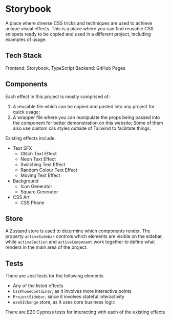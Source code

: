 # Storybook

A place where diverse CSS tricks and techniques are used to achieve unique visual effects. This is a place where you can find reusable CSS snippets ready to be copied and used in a different project, including examples of usage.

## Tech Stack

Frontend: Storybook, TypeScript
Backend: GitHub Pages

## Components

Each effect in this project is mostly comprised of:

1. A reusable file which can be copied and pasted into any project for quick usage;
2. A wrapper file where you can manipulate the props being passed into the component for better demonstration on this website;
   Some of them also use custom css styles outside of Tailwind to facilitate things.

Existing effects include:

- Text SFX
  - Glitch Text Effect
  - Neon Text Effect
  - Switching Text Effect
  - Random Colour Text Effect
  - Moving Text Effect
- Background
  - Icon Generator
  - Square Generator
- CSS Art
  - CSS Phone

## Store

A Zustand store is used to determine which components render. The property `activeSidebar` controls which elements are visible on the sidebar, while `activeSection` and `activeComponent` work together to define what renders in the main area of the project.

## Tests

There are Jest tests for the following elements

- Any of the listed effects
- `CssPhoneContainer`, as it involves more interactive points
- `ProjectSidebar`, since it involves stateful interactivity
- `useUIChange` store, as it uses core business logic

There are E2E Cypress tests for interacting with each of the existing effects
